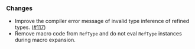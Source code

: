 ### Changes

* Improve the compiler error message of invalid type inference of
  refined types. ([#117])
* Remove macro code from `RefType` and do not eval `RefType` instances
  during macro expansion.

[#117]: https://github.com/fthomas/refined/pull/117
[#120]: https://github.com/fthomas/refined/pull/120
